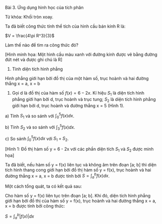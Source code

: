 Bài 3. Ứng dụng hình học của tích phân

Từ khóa: Khối tròn xoay.

Ta đã biết công thức tính thể tích của hình cầu bán kính R là:

$V = \frac{4\pi R^3}{3}$

Làm thế nào để tìm ra công thức đó?

[Hình minh họa: Một hình cầu màu xanh với đường kính được vẽ bằng đường đứt nét và được ghi chú là R]

1. Tính diện tích hình phẳng

Hình phẳng giới hạn bởi đồ thị của một hàm số, trục hoành và hai đường thẳng x = a, x = b

1. Gọi d là đồ thị của hàm số $f(x) = 6 - 2x$. Kí hiệu $S_1$ là diện tích hình phẳng giới hạn bởi d, trục hoành và trục tung; $S_2$ là diện tích hình phẳng giới hạn bởi d, trục hoành và đường thẳng x = 5 (Hình 1).

a) Tính $S_1$ và so sánh với $\int_0^5 f(x)dx$.

b) Tính $S_2$ và so sánh với $\int_3^5 f(x)dx$.

c) So sánh $\int_0^5 f(x)dx$ với $S_1 + S_2$.

[Hình 1: Đồ thị hàm số y = 6 - 2x với các phần diện tích $S_1$ và $S_2$ được minh họa]

Ta đã biết, nếu hàm số y = f(x) liên tục và không âm trên đoạn [a; b] thì diện tích hình thang cong giới hạn bởi đồ thị hàm số y = f(x), trục hoành và hai đường thẳng x = a, x = b được tính bởi $S = \int_a^b f(x)dx$.

Một cách tổng quát, ta có kết quả sau:

Cho hàm số y = f(x) liên tục trên đoạn [a; b]. Khi đó, diện tích hình phẳng giới hạn bởi đồ thị của hàm số y = f(x), trục hoành và hai đường thẳng x = a, x = b được tính bởi công thức:

$S = \int_a^b |f(x)|dx$